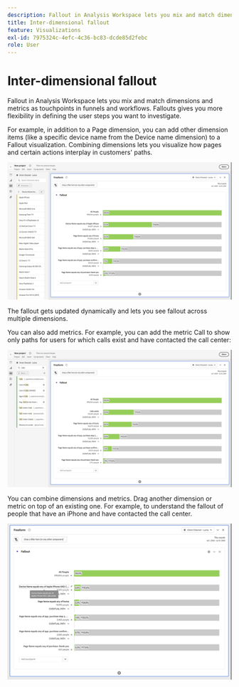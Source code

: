 ```yaml
---
description: Fallout in Analysis Workspace lets you mix and match dimensions and metrics as touchpoints in funnels and workflows. Fallouts gives you more flexibility in defining the user steps you want to investigate.
title: Inter-dimensional fallout
feature: Visualizations
exl-id: 7975324c-4efc-4c36-bc83-dcde85d2febc
role: User
---
```

# Inter-dimensional fallout

Fallout in Analysis Workspace lets you mix and match dimensions and metrics as touchpoints in funnels and workflows. Fallouts gives you more flexibility in defining the user steps you want to investigate.

For example, in addition to a Page dimension, you can add other dimension items (like a specific device name from the Device name dimension) to a Fallout visualization. Combining dimensions lets you visualize how pages and certain actions interplay in customers' paths.

![The All Visits view showing multiple dimensions as touchpoints.](assets/fallout-otherdimension.png)

The fallout gets updated dynamically and lets you see fallout across multiple dimensions.

You can also add metrics. For example, you can add the metric Call to show only paths for users for which calls exist and have contacted the call center:

![The All Visits view showing the added metric: "Shared Photo".](assets/fallout-metrics.png)

You can combine dimensions and metrics. Drag another dimension or metric on top of an existing one. For example, to understand the fallout of people that have an iPhone and have contacted the call center.

![The All Visits view showing the added Action Name: Shared AND Shared Photo metric.](assets/fallout-combined.png)
